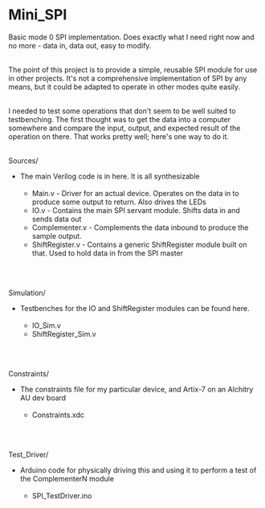 # Mini_SPI

Basic mode 0 SPI implementation.  Does exactly what I need right now and no more - data in, data out, easy to modify.\
<br>

The point of this project is to provide a simple, reusable SPI module for use in other projects.  It's not a comprehensive implementation of SPI by any means, but it could
  be adapted to operate in other modes quite easily.\
<br>

I needed to test some operations that don't seem to be well suited to testbenching.  The first thought was to get the data into a computer somewhere and compare the input, output, and expected result of the operation on there.  That works pretty well; here's one way to do it.\
<br>

Sources/<br>
  * The main Verilog code is in here.  It is all synthesizable<br><br>
    - Main.v            - Driver for an actual device.  Operates on the data in to produce some output to return.  Also drives the LEDs
    - IO.v              - Contains the main SPI servant module.  Shifts data in and sends data out
    - Complementer.v    - Complements the data inbound to produce the sample output.
    - ShiftRegister.v   - Contains a generic ShiftRegister module built on that.  Used to hold data in from the SPI master
<br>
<br>


Simulation/<br>
  * Testbenches for the IO and ShiftRegister modules can be found here.<br><br>
    - IO_Sim.v
    - ShiftRegister_Sim.v
<br>
<br>


Constraints/<br>
  * The constraints file for my particular device, and Artix-7 on an Alchitry AU dev board<br><br>
    - Constraints.xdc<br>

<br>
<br>


Test_Driver/<br>
  * Arduino code for physically driving this and using it to perform a test of the ComplementerN module<br><br>
    - SPI_TestDriver.ino<br>
  <br>
<br>
